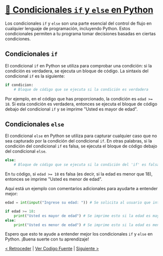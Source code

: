 # [🎯 Condicionales `if` y `else` en Python](https://github.com/YonRasgg/Curso-de-Python-Desde-Cero/blob/main/6.%20Condicionales/1.IfElse.py)

Los condicionales `if` y `else` son una parte esencial del control de flujo en cualquier lenguaje de programación, incluyendo Python. Estos condicionales permiten a tu programa tomar decisiones basadas en ciertas condiciones.

## Condicionales `if`

El condicional `if` en Python se utiliza para comprobar una condición: si la condición es verdadera, se ejecuta un bloque de código. La sintaxis del condicional `if` es la siguiente:

```python
if condicion:
    # Bloque de código que se ejecuta si la condición es verdadera
```

Por ejemplo, en el código que has proporcionado, la condición es `edad >= 18`. Si esta condición es verdadera, entonces se ejecuta el bloque de código debajo del condicional `if` y se imprime "Usted es mayor de edad".

## Condicionales `else`

El condicional `else` en Python se utiliza para capturar cualquier caso que no sea capturado por la condición del condicional `if`. En otras palabras, si la condición del condicional `if` es falsa, se ejecuta el bloque de código debajo del condicional `else`.

```python
else:
    # Bloque de código que se ejecuta si la condición del 'if' es falsa
```

En tu código, si `edad >= 18` es falsa (es decir, si la edad es menor que 18), entonces se imprime "Usted es menor de edad".

Aquí está un ejemplo con comentarios adicionales para ayudarte a entender mejor:

```python
edad = int(input("Ingrese su edad: ")) # Se solicita al usuario que introduzca su edad

if edad >= 18:
    print("Usted es mayor de edad") # Se imprime esto si la edad es mayor o igual a 18
else:
    print("Usted es menor de edad") # Se imprime esto si la edad es menor que 18
```

Espero que esto te ayude a entender mejor los condicionales `if` y `else` en Python. ¡Buena suerte con tu aprendizaje!

[< Retroceder](https://github.com/YonRasgg/Curso-de-Python-Desde-Cero/blob/main/6.%20Condicionales/Introduccion.md) | [Ver Codigo Fuente](https://github.com/YonRasgg/Curso-de-Python-Desde-Cero/blob/main/6.%20Condicionales/1.IfElse.py) | [Siguiente >](https://github.com/YonRasgg/Curso-de-Python-Desde-Cero/blob/main/6.%20Condicionales/2.Elif.md)
